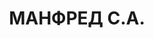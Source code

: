 ---
title: МАНФРЕД С.А.
description: 'Род. в 1896, Курляндская губ., г. Фрауэнбург, еврей, обр.: низшее, член
  ВКП(б) (бывший член Бунда). Проживал: Москва, ул. Серафимовича, д. 2 (Дом правительства),
  кв. 15. Руководитель группы ширпотреба в КСК при СНК СССР.

  Арестован 15.06.1937. Обв. в участии в антисоветской террористической вредительской
  организации правых. Приговор: ВК ВС СССР, 27.11.1937 – ВМН. Расстрелян 27.11.1937,
  г.Москва.

  Реабилитирован ВК ВС СССР 08.03.1956'
---